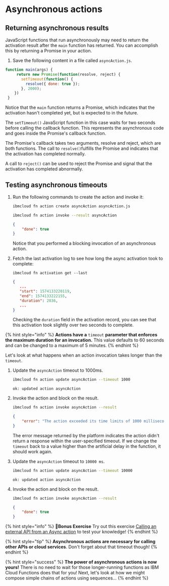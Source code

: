 <!--
#
# Licensed to the Apache Software Foundation (ASF) under one or more
# contributor license agreements.  See the NOTICE file distributed with
# this work for additional information regarding copyright ownership.
# The ASF licenses this file to You under the Apache License, Version 2.0
# (the "License"); you may not use this file except in compliance with
# the License.  You may obtain a copy of the License at
#
#     http://www.apache.org/licenses/LICENSE-2.0
#
# Unless required by applicable law or agreed to in writing, software
# distributed under the License is distributed on an "AS IS" BASIS,
# WITHOUT WARRANTIES OR CONDITIONS OF ANY KIND, either express or implied.
# See the License for the specific language governing permissions and
# limitations under the License.
#
-->

# Asynchronous actions

## Returning asynchronous results

JavaScript functions that run asynchronously may need to return the activation result after the `main` function has returned. You can accomplish this by returning a Promise in your action.

1. Save the following content in a file called `asyncAction.js`.

```javascript
function main(args) {
     return new Promise(function(resolve, reject) {
       setTimeout(function() {
         resolve({ done: true });
       }, 2000);
    })
 }
```

Notice that the `main` function returns a Promise, which indicates that the activation hasn't completed yet, but is expected to in the future.

The `setTimeout()` JavaScript function in this case waits for two seconds before calling the callback function. This represents the asynchronous code and goes inside the Promise's callback function.

The Promise's callback takes two arguments, resolve and reject, which are both functions. The call to `resolve()`fulfills the Promise and indicates that the activation has completed normally.

A call to `reject()` can be used to reject the Promise and signal that the activation has completed abnormally.

## Testing asynchronous timeouts

1. Run the following commands to create the action and invoke it:

   ```bash
   ibmcloud fn action create asyncAction asyncAction.js
   ```

   ```bash
   ibmcloud fn action invoke --result asyncAction
   ```

   ```json
   {
       "done": true
   }
   ```

   Notice that you performed a blocking invocation of an asynchronous action.

2. Fetch the last activation log to see how long the async activation took to complete:

   ```text
   ibmcloud fn activation get --last
   ```

   ```json
   {
      ...
      "start": 1574133220119,
      "end": 1574133222155,
      "duration": 2036,
      ...
   }
   ```

   Checking the `duration` field in the activation record, you can see that this activation took slightly over two seconds to complete.

{% hint style="info" %}
**Actions have a** `timeout` **parameter that enforces the maximum duration for an invocation.** This value defaults to 60 seconds and can be changed to a maximum of 5 minutes.
{% endhint %}

Let's look at what happens when an action invocation takes longer than the `timeout`.

1. Update the `asyncAction` timeout to 1000ms.

   ```bash
   ibmcloud fn action update asyncAction --timeout 1000
   ```

   ```text
   ok: updated action asyncAction
   ```

2. Invoke the action and block on the result.

   ```bash
   ibmcloud fn action invoke asyncAction --result
   ```

   ```json
   {
       "error": "The action exceeded its time limits of 1000 milliseconds."
   }
   ```

   The error message returned by the platform indicates the action didn't return a response within the user-specified timeout. If we change the `timeout` back to a value higher than the artificial delay in the function, it should work again.

3. Update the `asyncAction` timeout to `10000 ms`.

   ```bash
   ibmcloud fn action update asyncAction --timeout 10000
   ```

   ```text
   ok: updated action asyncAction
   ```

4. Invoke the action and block on the result.

   ```bash
   ibmcloud fn action invoke asyncAction --result
   ```

   ```json
   {
       "done": true
   }
   ```

{% hint style="info" %}
🎉**Bonus Exercise** Try out this exercise [Calling an external API from an Async action](../bonus-exercises/ex1-invoking-an-async-api.md) to test your knowledge!
{% endhint %}

{% hint style="tip" %}
**Asynchronous actions are necessary for calling other APIs or cloud services**. Don't forget about that timeout though!
{% endhint %}

{% hint style="success" %}
**The power of asynchronous actions is now yours!** There is no need to wait for those longer-running functions as IBM Cloud Functions does that for you! Next, let's look at how we might compose simple chains of actions using sequences...
{% endhint %}
